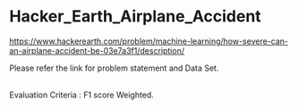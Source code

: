 # Hacker_Earth_Airplane_Accident
https://www.hackerearth.com/problem/machine-learning/how-severe-can-an-airplane-accident-be-03e7a3f1/description/

Please refer the link for problem statement and Data Set.<br /><br />

Evaluation Criteria : F1 score Weighted. <br />

